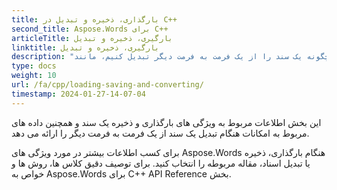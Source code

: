 ```yaml
---
title: بارگذاری، ذخیره و تبدیل در C++
second_title: Aspose.Words برای C++
articleTitle: بارگیری، ذخیره و تبدیل
linktitle: بارگیری، ذخیره و تبدیل
description: "چگونه یک سند را از یک فرمت به فرمت دیگر تبدیل کنیم، مانند Word به PDF یا HTML به Markdown، و همچنین چگونه یک سند را با استفاده از C++ بارگذاری و ذخیره کنیم."
type: docs
weight: 10
url: /fa/cpp/loading-saving-and-converting/
timestamp: 2024-01-27-14-07-04
---
```


این بخش اطلاعات مربوط به ویژگی های بارگذاری و ذخیره یک سند و همچنین داده های مربوط به امکانات هنگام تبدیل یک سند از یک فرمت به فرمت دیگر را ارائه می دهد.

برای کسب اطلاعات بیشتر در مورد ویژگی های Aspose.Words هنگام بارگذاری، ذخیره یا تبدیل اسناد، مقاله مربوطه را انتخاب کنید. برای توصیف دقیق کلاس ها، روش ها و خواص به Aspose.Words برای C++ API Reference بخش.
